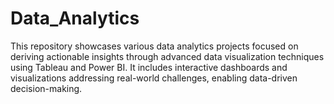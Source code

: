 # Data_Analytics
This repository showcases various data analytics projects focused on deriving actionable insights through advanced data visualization techniques using Tableau and Power BI. It includes interactive dashboards and visualizations addressing real-world challenges, enabling data-driven decision-making.
